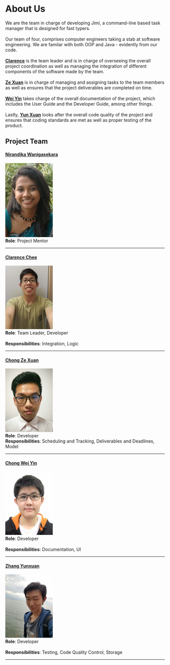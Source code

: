 # About Us

We are the team in charge of developing Jimi, a command-line based task manager that is designed for fast typers. <br>
<br> Our team of four, comprises computer engineers taking a stab at software engineering. We are familar with both OOP and Java - evidently from our code. <br>
<br>[**Clarence**](#clarence) is the team leader and is in charge of overseeing the overall project coordination as well as managing the integration of different components of the software made by the team. <br>
<br>[**Ze Xuan**](#zexuan) is in charge of managing and assigning tasks to the team members as well as ensures that the project deliverables are completed on time. <br>
<br>[**Wei Yin**](#weiyin) takes charge of the overall documentation of the project, which includes the User Guide and the Developer Guide, among other things. <br>
<br>Lastly, [**Yun Xuan**](#yunxuan) looks after the overall code quality of the project and ensures that coding standards are met as well as proper testing of the product. <br>

## Project Team

#### [Nirandika Wanigasekara](https://github.com/nirandiw)
<img src="images/NirandikaWanigasekara.JPG" width="150"><br>
**Role**: Project Mentor

-----

#### <a id="clarence"></a> [Clarence Chee](https://github.com/cheec)
<img src="images/ClarenceChee.jpg" width="150"><br>
**Role**: Team Leader, Developer <br>  
**Responsibilities**: Integration, Logic

-----

#### <a id="zexuan"></a> [Chong Ze Xuan](http://github.com/syltaris) 
<img src="images/ChongZeXuan.jpg" width="150"><br>
**Role**: Developer <br> 
**Responsibilities**: Scheduling and Tracking, Deliverables and Deadlines, Model

-----

#### <a id="weiyin"></a> [Chong Wei Yin](https://github.com/ShadowLoner17) 
<img src="images/ChongWeiYin.jpg" width="150"><br>
**Role**: Developer <br>  
**Responsibilities**: Documentation, UI

-----

#### <a id="yunxuan"></a> [Zhang Yunxuan](https://github.com/yunxz)
<img src="images/ZhangYunxuan.jpg" width="150"><br>
**Role**: Developer <br>  
**Responsibilities**: Testing, Code Quality Control, Storage

-----
